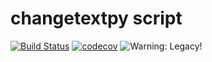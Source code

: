 # changetextpy script

[![Build Status](https://travis-ci.org/dfint/changetextpy_script.svg?branch=master)](https://travis-ci.org/dfint/changetextpy_script)
[![codecov](https://codecov.io/gh/dfint/changetextpy_script/branch/master/graph/badge.svg)](https://codecov.io/gh/dfint/changetextpy_script)
![Warning: Legacy!](https://img.shields.io/badge/Warning-Legacy!-red)
